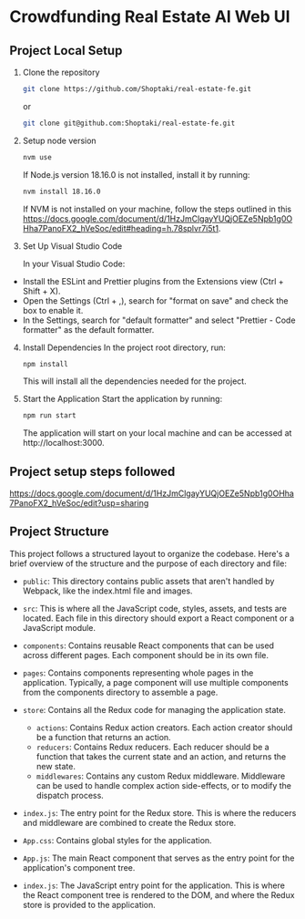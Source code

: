 # Crowdfunding Real Estate AI Web UI

## Project Local Setup

1. Clone the repository

   ```bash
   git clone https://github.com/Shoptaki/real-estate-fe.git
   ```

   or

   ```bash
   git clone git@github.com:Shoptaki/real-estate-fe.git
   ```

2. Setup node version

   ```bash
   nvm use
   ```

   If Node.js version 18.16.0 is not installed, install it by running:

   ```bash
   nvm install 18.16.0
   ```

   If NVM is not installed on your machine, follow the steps outlined in this https://docs.google.com/document/d/1HzJmClgayYUQjOEZe5Npb1g0OHha7PanoFX2_hVeSoc/edit#heading=h.78splvr7i5t1.

3. Set Up Visual Studio Code

   In your Visual Studio Code:

- Install the ESLint and Prettier plugins from the Extensions view (Ctrl + Shift + X).
- Open the Settings (Ctrl + ,), search for "format on save" and check the box to enable it.
- In the Settings, search for "default formatter" and select "Prettier - Code formatter" as the default formatter.

4. Install Dependencies
   In the project root directory, run:

   ```bash
   npm install
   ```

   This will install all the dependencies needed for the project.

5. Start the Application
   Start the application by running:
   ```bash
   npm run start
   ```
   The application will start on your local machine and can be accessed at http://localhost:3000.

## Project setup steps followed

https://docs.google.com/document/d/1HzJmClgayYUQjOEZe5Npb1g0OHha7PanoFX2_hVeSoc/edit?usp=sharing

## Project Structure

This project follows a structured layout to organize the codebase. Here's a brief overview of the structure and the purpose of each directory and file:

- `public`: This directory contains public assets that aren't handled by Webpack, like the index.html file and images.

- `src`: This is where all the JavaScript code, styles, assets, and tests are located. Each file in this directory should export a React component or a JavaScript module.

- `components`: Contains reusable React components that can be used across different pages. Each component should be in its own file.

- `pages`: Contains components representing whole pages in the application. Typically, a page component will use multiple components from the components directory to assemble a page.

- `store`: Contains all the Redux code for managing the application state.

  - `actions`: Contains Redux action creators. Each action creator should be a function that returns an action.
  - `reducers`: Contains Redux reducers. Each reducer should be a function that takes the current state and an action, and returns the new state.
  - `middlewares`: Contains any custom Redux middleware. Middleware can be used to handle complex action side-effects, or to modify the dispatch process.

- `index.js`: The entry point for the Redux store. This is where the reducers and middleware are combined to create the Redux store.

- `App.css`: Contains global styles for the application.

- `App.js`: The main React component that serves as the entry point for the application's component tree.

- `index.js`: The JavaScript entry point for the application. This is where the React component tree is rendered to the DOM, and where the Redux store is provided to the application.
